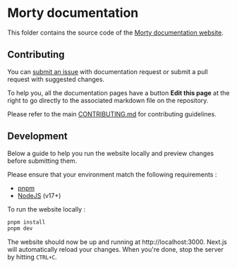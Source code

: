 # Morty documentation

This folder contains the source code of the [Morty documentation website](#).

## Contributing

You can [submit an issue](https://github.com/morty-faas/docs/issues/new/choose) with documentation request or submit a pull request with suggested changes.

To help you, all the documentation pages have a button **Edit this page** at the right to go directly to the associated markdown file on the repository.

Please refer to the main [CONTRIBUTING.md](#) for contributing guidelines.

## Development

Below a guide to help you run the website locally and preview changes before submitting them.

Please ensure that your environment match the following requirements :

- [pnpm](https://pnpm.io/installation)
- [NodeJS](https://nodejs.org/en/) (v17+)

To run the website locally :

```bash
pnpm install
pnpm dev
```

The website should now be up and running at http://localhost:3000. Next.js will automatically reload your changes. When you're done, stop the server by hitting `CTRL+C`.
